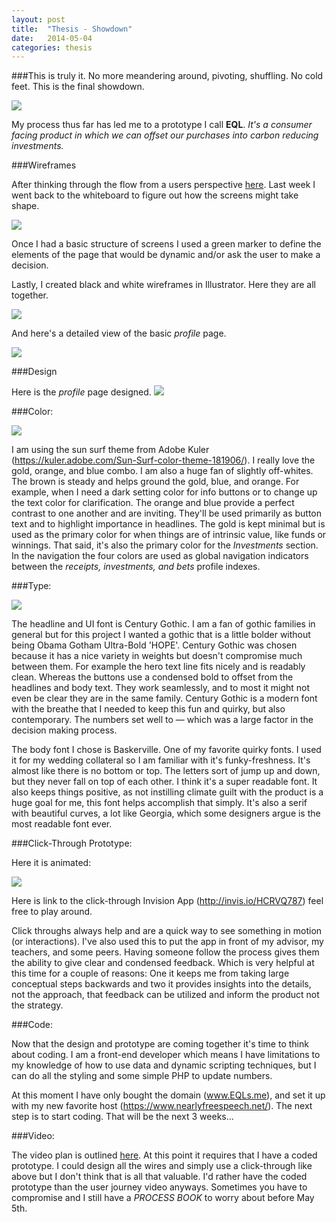 ```yaml
---
layout: post
title:  "Thesis - Showdown"
date:   2014-05-04
categories: thesis
---
```

###This is truly it. 
No more meandering around, pivoting, shuffling. No cold feet. This is the final showdown.

![](/content/images/2014/Apr/EQL-logo.png)

My process thus far has led me to a prototype I call **EQL**. 
*It's a consumer facing product in which we can offset our purchases into carbon reducing investments.*

###Wireframes

After thinking through the flow from a users perspective [here](http://jennings.ghost.io/thesis-prototype-turning-our-shopping-emissions-into-clean-investment-vehicles/). Last week I went back to the whiteboard to figure out how the screens might take shape.

![](/content/images/2014/Apr/EQL-whiteboard-flow.jpg)

Once I had a basic structure of screens I used a green marker to define the elements of the page that would be dynamic and/or ask the user to make a decision.

Lastly, I created black and white wireframes in Illustrator. Here they are all together.

![](/content/images/2014/Apr/Screen-Shot-2014-04-24-at-10-53-06-AM.png)

And here's a detailed view of the basic *profile* page.

![](/content/images/2014/Apr/Screen-Shot-2014-04-24-at-11-32-09-AM.png)

###Design

Here is the *profile* page designed.
![](/content/images/2014/Apr/Screen-Shot-2014-04-24-at-11-33-20-AM.png)

###Color: 

![](/content/images/2014/Apr/Screen-Shot-2014-04-24-at-11-36-31-AM.png)

I am using the sun surf theme from Adobe Kuler (https://kuler.adobe.com/Sun-Surf-color-theme-181906/). I really love the gold, orange, and blue combo. I am also a huge fan of slightly off-whites. The brown is steady and helps ground the gold, blue, and orange. For example, when I need a dark setting color for info buttons or to change up the text color for clarification. The orange and blue provide a perfect contrast to one another and are inviting. They'll be used primarily as button text and to highlight importance in headlines. The gold is kept minimal but is used as the primary color for when things are of intrinsic value, like funds or winnings. That said, it's also the primary color for the *Investments* section. In the navigation the four colors are used as global navigation indicators between the *receipts, investments, and bets* profile indexes.

###Type:

![](/content/images/2014/Apr/Screen-Shot-2014-04-24-at-11-54-44-AM.png)

The headline and UI font is Century Gothic. I am a fan of gothic families in general but for this project I wanted a gothic that is a little bolder without being Obama Gotham Ultra-Bold 'HOPE'. Century Gothic was chosen because it has a nice variety in weights but doesn't compromise much between them. For example the hero text line fits nicely and is readably clean. Whereas the buttons use a condensed bold to offset from the headlines and body text. They work seamlessly, and to most it might not even be clear they are in the same family. Century Gothic is a modern font with the breathe that I needed to keep this fun and quirky, but also contemporary. The numbers set well to — which was a large factor in the decision making process.

The body font I chose is Baskerville. One of my favorite quirky fonts. I used it for my wedding collateral so I am familiar with it's funky-freshness. It's almost like there is no bottom or top. The letters sort of jump up and down, but they never fall on top of each other. I think it's a super readable font. It also keeps things positive, as not instilling climate guilt with the product is a huge goal for me, this font helps accomplish that simply. It's also a serif with beautiful curves, a lot like Georgia, which some designers argue is the most readable font ever. 

###Click-Through Prototype:

Here it is animated:

![](/content/images/2014/Apr/animated-click-thru-1.gif)

Here is link to the click-through Invision App (http://invis.io/HCRVQ787) feel free to play around.

Click throughs always help and are a quick way to see something in motion (or interactions). I've also used this to put the app in front of my advisor, my teachers, and some peers. Having someone follow the process gives them the ability to give clear and condensed feedback. Which is very helpful at this time for a couple of reasons: One it keeps me from taking large conceptual steps backwards and two it provides insights into the details, not the approach, that feedback can be utilized and inform the product not the strategy.

###Code:

Now that the design and prototype are coming together it's time to think about coding. I am a front-end developer which means I have limitations to my knowledge of how to use data and dynamic scripting techniques, but I can do all the styling and some simple PHP to update numbers.

At this moment I have only bought the domain (www.EQLs.me), and set it up with my new favorite host (https://www.nearlyfreespeech.net/). The next step is to start coding. That will be the next 3 weeks...

###Video:

The video plan is outlined [here](http://jennings.ghost.io/thesis-process-user-journey-video/). At this point it requires that I have a coded prototype. I could design all the wires and simply use a click-through like above but I don't think that is all that valuable. I'd rather have the coded prototype than the user journey video anyways. Sometimes you have to compromise and I still have a *PROCESS BOOK* to worry about before May 5th.
